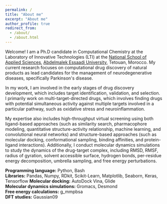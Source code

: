 ```yaml
---
permalink: /
title: "About me"
excerpt: "About me"
author_profile: true
redirect_from: 
  - /about/
  - /about.html
---
```

Welcome! I am a Ph.D candidate in Computational Chemistry at the Laboratory of Innovative Technologies (LTI) at the [National School of Applied Sciences](http://ensat.ac.ma/Portail/), [Abdelmalek Essaadi University](http://www.uae.ma/website/), Tetouan, Morocco. My current research focuses on computational drug discovery of natural products as lead candidates for the management of neurodegenerative diseases, specifically Parkinson's disease.

In my work, I am involved in the early stages of drug discovery development, which includes target identification, validation, and selection. I primarily work on multi-target-directed drugs, which involves finding drugs with potential simultaneous activity against multiple targets involved in a particular pathway, such as oxidative stress and neuroinflammation.

My expertise also includes high-throughput virtual screening using both ligand-based approaches (such as similarity search, pharmacophore modeling, quantitative structure-activity relationship, machine learning, and convolutional neural networks) and structure-based approaches (such as molecular docking, conformational sampling, binding affinities, and protein-ligand interactions). Additionally, I conduct molecular dynamics simulations to study the dynamics of the drug-target complex, including RMSD, RMSF, radius of gyration, solvent accessible surface, hydrogen bonds, per-residue energy decomposition, umbrella sampling, and free energy perturbations.

**Programming language:** Python, Bash  
**Libraries:** Pandas, Numpy, RDkit, Scikit-Learn, Matplotlib, Seaborn, Keras, Tensorflow
**Molecular docking:** AutoDock Vina, Glide   
**Molecular dynamics simulations:** Gromacs, Desmond  
**Free energy calculations:** g_mmpbsa  
**DFT studies:** Gaussian09  
